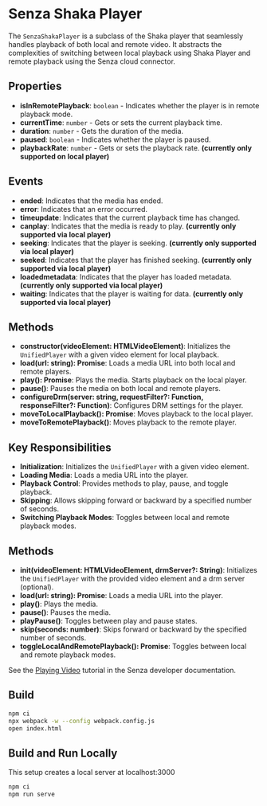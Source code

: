 # Senza Shaka Player

The `SenzaShakaPlayer` is a subclass of the Shaka player that seamlessly handles playback of both local and remote video. It abstracts the complexities of switching between local playback using Shaka Player and remote playback using the Senza cloud connector.

## Properties

- **isInRemotePlayback**: `boolean` - Indicates whether the player is in remote playback mode.
- **currentTime**: `number` - Gets or sets the current playback time.
- **duration**: `number` - Gets the duration of the media.
- **paused**: `boolean` - Indicates whether the player is paused.
- **playbackRate**: `number` - Gets or sets the playback rate. **(currently only supported on local player)**

## Events

- **ended**: Indicates that the media has ended.
- **error**: Indicates that an error occurred.
- **timeupdate**: Indicates that the current playback time has changed.
- **canplay**: Indicates that the media is ready to play. **(currently only supported via local player)**
- **seeking**: Indicates that the player is seeking. **(currently only supported via local player)**
- **seeked**: Indicates that the player has finished seeking. **(currently only supported via local player)**
- **loadedmetadata**: Indicates that the player has loaded metadata. **(currently only supported via local player)**
- **waiting**: Indicates that the player is waiting for data. **(currently only supported via local player)**

## Methods

- **constructor(videoElement: HTMLVideoElement)**: Initializes the `UnifiedPlayer` with a given video element for local playback.
- **load(url: string): Promise<void>**: Loads a media URL into both local and remote players.
- **play(): Promise<void>**: Plays the media. Starts playback on the local player.
- **pause()**: Pauses the media on both local and remote players.
- **configureDrm(server: string, requestFilter?: Function, responseFilter?: Function)**: Configures DRM settings for the player.
- **moveToLocalPlayback(): Promise<void>**: Moves playback to the local player.
- **moveToRemotePlayback()**: Moves playback to the remote player.

## Key Responsibilities

- **Initialization**: Initializes the `UnifiedPlayer` with a given video element.
- **Loading Media**: Loads a media URL into the player.
- **Playback Control**: Provides methods to play, pause, and toggle playback.
- **Skipping**: Allows skipping forward or backward by a specified number of seconds.
- **Switching Playback Modes**: Toggles between local and remote playback modes.

## Methods

- **init(videoElement: HTMLVideoElement, drmServer?: String)**: Initializes the `UnifiedPlayer` with the provided video element and a drm server (optional).
- **load(url: string): Promise<void>**: Loads a media URL into the player.
- **play()**: Plays the media.
- **pause()**: Pauses the media.
- **playPause()**: Toggles between play and pause states.
- **skip(seconds: number)**: Skips forward or backward by the specified number of seconds.
- **toggleLocalAndRemotePlayback(): Promise<void>**: Toggles between local and remote playback modes.



See the [Playing Video](https://developer.synamedia.com/senza/docs/playing-video) tutorial in the Senza developer documentation.

## Build

```bash
npm ci
npx webpack -w --config webpack.config.js
open index.html
```
## Build and Run Locally
This setup creates a local server at localhost:3000

```bash
npm ci
npm run serve
```
